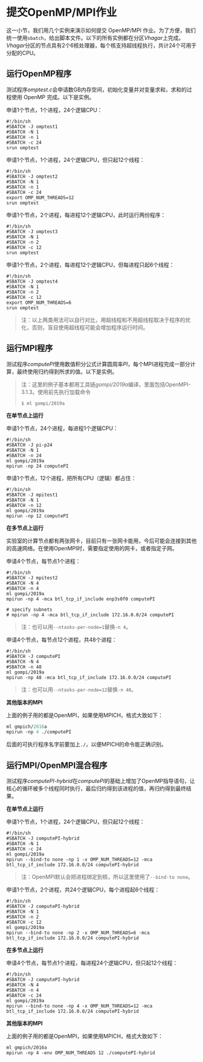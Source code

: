 # 提交OpenMP/MPI作业

这一小节，我们用几个实例来演示如何提交 OpenMP/MPI 作业。为了方便，我们统一使用`sbatch`，给出脚本文件。以下的所有实例都在分区*Vhagar*上完成。*Vhagar*分区的节点具有2个6核处理器，每个核支持超线程执行，共计24个可用于分配的CPU。

## 运行OpenMP程序

测试程序*omptest.c*会申请数GB内存空间，初始化变量并对变量求和，求和的过程使用 OpenMP 完成。以下是实例。

申请1个节点，1个进程，24个逻辑CPU：

```
#!/bin/sh
#SBATCH -J omptest1
#SBATCH -N 1
#SBATCH -n 1
#SBATCH -c 24
srun omptest
```

申请1个节点，1个进程，24个逻辑CPU，但只起12个线程：

```
#!/bin/sh
#SBATCH -J omptest2
#SBATCH -N 1
#SBATCH -n 1
#SBATCH -c 24
export OMP_NUM_THREADS=12
srun omptest
```

申请1个节点，2个进程，每进程12个逻辑CPU，此时运行两份程序：

```
#!/bin/sh
#SBATCH -J omptest3
#SBATCH -N 1
#SBATCH -n 2
#SBATCH -c 12
srun omptest
```

申请1个节点，2个进程，每进程12个逻辑CPU，但每进程只起6个线程：

```
#!/bin/sh
#SBATCH -J omptest4
#SBATCH -N 1
#SBATCH -n 2
#SBATCH -c 12
export OMP_NUM_THREADS=6
srun omptest
```

> 注：以上两类用法可以自行对比，用超线程和不用超线程取决于程序的优化，否则，盲目使用超线程可能会增加程序运行时间。

## 运行MPI程序

测试程序*computePI*使用数值积分公式计算圆周率*PI*，每个MPI进程完成一部分计算，最终使用归约得到所求的值。以下是实例。

> 注：这里的例子基本都用工具链*gompi/2019a*编译，里面包括OpenMPI-3.1.3。使用前先执行加载命令
>
> `$ ml gompi/2019a`

**在单节点上运行**

申请1个节点，24个进程，每进程1个逻辑CPU：

```
#!/bin/sh
#SBATCH -J pi-p24
#SBATCH -N 1
#SBATCH -n 24
ml gompi/2019a
mpirun -np 24 computePI
```

申请1个节点，12个进程，把所有CPU（逻辑）都占住：

```
#!/bin/sh
#SBATCH -J mpitest1
#SBATCH -N 1
#SBATCH -n 12
ml gompi/2019a
mpirun -np 12 computePI
```

**在多节点上运行**

实验室的计算节点都有两张网卡，目前只有一张网卡能用，今后可能会连接到其他的高速网络。在使用OpenMPI时，需要指定使用的网卡，或者指定子网。

申请4个节点，每节点1个进程：

```
#!/bin/sh
#SBATCH -J mpitest2
#SBATCH -N 4
#SBATCH -n 4
ml gompi/2019a
mpirun -np 4 -mca btl_tcp_if_include enp3s0f0 computePI

# specify subnets
# mpirun -np 4 -mca btl_tcp_if_include 172.16.0.0/24 computePI
```

> 注：也可以用`--ntasks-per-node=1`替换`-n 4`。

申请4个节点，每节点12个进程，共48个进程：

```
#!/bin/sh
#SBATCH -J computePI
#SBATCH -N 4
#SBATCH -n 48
ml gompi/2019a
mpirun -np 48 -mca btl_tcp_if_include 172.16.0.0/24 computePI
```

> 注：也可以用`--ntasks-per-node=12`替换`-n 48`。

**其他版本的MPI**

上面的例子用的都是OpenMPI，如果使用MPICH，格式大致如下：

```ml gmpich/2016a
ml gmpich/2016a
mpirun -np 4 ./computePI
```

后面的可执行程序名字前要加上`./`，以便MPICH的命令能正确识别。

## 运行MPI/OpenMPI混合程序

测试程序*computePI-hybrid*在*computePI*的基础上增加了OpenMP指导语句，让核心的循环被多个线程同时执行，最后归约得到该进程的值，再归约得到最终结果。

**在单节点上运行**

申请1个节点，1个进程，24个逻辑CPU，但只起12个线程：

```
#!/bin/sh
#SBATCH -J computePI-hybrid
#SBATCH -N 1
#SBATCH -c 24
ml gompi/2019a
mpirun --bind-to none -np 1 -x OMP_NUM_THREADS=12 -mca btl_tcp_if_include 172.16.0.0/24 computePI-hybrid
```

> 注：OpenMPI默认会把进程绑定到核，所以这里使用了`--bind-to none`。

申请1个节点，2个进程，共24个逻辑CPU，每个进程起6个线程：

```
#!/bin/sh
#SBATCH -J computePI-hybrid
#SBATCH -N 1
#SBATCH -n 2
#SBATCH -c 12
ml gompi/2019a
mpirun --bind-to none -np 2 -x OMP_NUM_THREADS=6 -mca btl_tcp_if_include 172.16.0.0/24 computePI-hybrid
```

**在多节点上运行**

申请4个节点，每节点1个进程，每进程24个逻辑CPU，但只起12个线程：

```
#!/bin/sh
#SBATCH -J computePI-hybrid
#SBATCH -N 4
#SBATCH -n 4
#SBATCH -c 24
ml gompi/2019a
mpirun --bind-to none -np 4 -x OMP_NUM_THREADS=12 -mca btl_tcp_if_include 172.16.0.0/24 computePI-hybrid
```

**其他版本的MPI**

上面的例子用的都是OpenMPI，如果使用MPICH，格式大致如下：

```
ml gmpich/2016a
mpirun -np 4 -env OMP_NUM_THREADS 12 ./computePI-hybrid
```